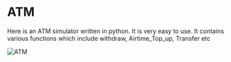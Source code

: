 # ATM
Here is an ATM simulator written in python. It is very easy to use. It contains various functions which include withdraw, Airtime_Top_up, Transfer etc

![ATM](https://user-images.githubusercontent.com/108439268/194683978-36f2457a-2f02-4d48-8c45-90744dbe3cc1.PNG)
